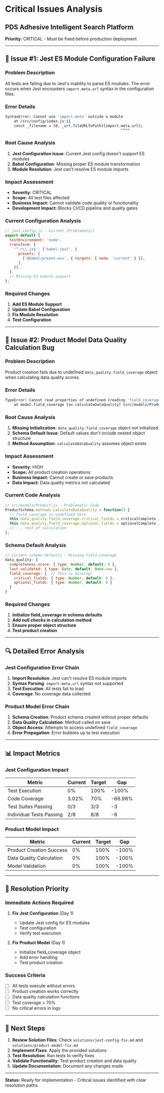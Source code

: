 # Critical Issues Analysis
## PDS Adhesive Intelligent Search Platform

**Priority:** CRITICAL - Must be fixed before production deployment

---

## 🚨 Issue #1: Jest ES Module Configuration Failure

### Problem Description
All tests are failing due to Jest's inability to parse ES modules. The error occurs when Jest encounters `import.meta.url` syntax in the configuration files.

### Error Details
```bash
SyntaxError: Cannot use 'import.meta' outside a module
    at /src/config/index.js:11
    const _filename = (0, _url.fileURLToPath)(import.meta.url);
                                                     ^^^^
```

### Root Cause Analysis
1. **Jest Configuration Issue**: Current Jest config doesn't support ES modules
2. **Babel Configuration**: Missing proper ES module transformation
3. **Module Resolution**: Jest can't resolve ES module imports

### Impact Assessment
- **Severity:** CRITICAL
- **Scope:** All test files affected
- **Business Impact:** Cannot validate code quality or functionality
- **Development Impact:** Blocks CI/CD pipeline and quality gates

### Current Configuration Analysis
```javascript
// jest.config.js - Current (Problematic)
export default {
  testEnvironment: 'node',
  transform: {
    '^.+\\.js$': ['babel-jest', {
      presets: [
        ['@babel/preset-env', { targets: { node: 'current' } }],
      ],
    }],
  },
  // Missing ES module support
};
```

### Required Changes
1. **Add ES Module Support**
2. **Update Babel Configuration**
3. **Fix Module Resolution**
4. **Test Configuration**

---

## 🚨 Issue #2: Product Model Data Quality Calculation Bug

### Problem Description
Product creation fails due to undefined `data_quality.field_coverage` object when calculating data quality scores.

### Error Details
```bash
TypeError: Cannot read properties of undefined (reading 'field_coverage')
    at model.field_coverage [as calculateDataQuality] (src/models/Product.js:333:21)
```

### Root Cause Analysis
1. **Missing Initialization**: `data_quality.field_coverage` object not initialized
2. **Schema Default Issue**: Default values don't include nested object structure
3. **Method Assumption**: `calculateDataQuality` assumes object exists

### Impact Assessment
- **Severity:** HIGH
- **Scope:** All product creation operations
- **Business Impact:** Cannot create or save products
- **Data Impact:** Data quality metrics not calculated

### Current Code Analysis
```javascript
// src/models/Product.js - Problematic Code
ProductSchema.methods.calculateDataQuality = function() {
  // field_coverage is undefined here
  this.data_quality.field_coverage.critical_fields = criticalComplete / requiredFields.length;
  this.data_quality.field_coverage.optional_fields = optionalComplete / optionalFields.length;
  // ... rest of calculation
};
```

### Schema Default Analysis
```javascript
// Current schema defaults - Missing field_coverage
data_quality: {
  completeness_score: { type: Number, default: 0 },
  last_validated: { type: Date, default: Date.now },
  field_coverage: {  // This is missing!
    critical_fields: { type: Number, default: 0 },
    optional_fields: { type: Number, default: 0 }
  }
}
```

### Required Changes
1. **Initialize field_coverage in schema defaults**
2. **Add null checks in calculation method**
3. **Ensure proper object structure**
4. **Test product creation**

---

## 🔍 Detailed Error Analysis

### Jest Configuration Error Chain
1. **Import Resolution**: Jest can't resolve ES module imports
2. **Syntax Parsing**: `import.meta.url` syntax not supported
3. **Test Execution**: All tests fail to load
4. **Coverage**: No coverage data collected

### Product Model Error Chain
1. **Schema Creation**: Product schema created without proper defaults
2. **Data Quality Calculation**: Method called on save
3. **Object Access**: Attempts to access undefined `field_coverage`
4. **Error Propagation**: Error bubbles up to test execution

---

## 📊 Impact Metrics

### Jest Configuration Impact
| Metric | Current | Target | Gap |
|--------|---------|--------|-----|
| Test Execution | 0% | 100% | -100% |
| Code Coverage | 3.02% | 70% | -66.98% |
| Test Suites Passing | 0/3 | 3/3 | -3 |
| Individual Tests Passing | 2/8 | 8/8 | -6 |

### Product Model Impact
| Metric | Current | Target | Gap |
|--------|---------|--------|-----|
| Product Creation Success | 0% | 100% | -100% |
| Data Quality Calculation | 0% | 100% | -100% |
| Model Validation | 0% | 100% | -100% |

---

## 🎯 Resolution Priority

### Immediate Actions Required
1. **Fix Jest Configuration** (Day 1)
   - Update Jest config for ES modules
   - Test configuration
   - Verify test execution

2. **Fix Product Model** (Day 1)
   - Initialize field_coverage object
   - Add error handling
   - Test product creation

### Success Criteria
- [ ] All tests execute without errors
- [ ] Product creation works correctly
- [ ] Data quality calculation functions
- [ ] Test coverage > 70%
- [ ] No critical errors in logs

---

## 🚀 Next Steps

1. **Review Solution Files**: Check `solutions/jest-config-fix.md` and `solutions/product-model-fix.md`
2. **Implement Fixes**: Apply the provided solutions
3. **Test Resolution**: Run tests to verify fixes
4. **Validate Functionality**: Test product creation and data quality
5. **Update Documentation**: Document any changes made

---

**Status:** Ready for implementation - Critical issues identified with clear resolution paths.
